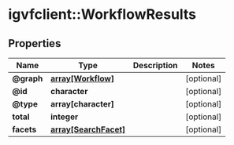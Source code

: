 # igvfclient::WorkflowResults


## Properties
Name | Type | Description | Notes
------------ | ------------- | ------------- | -------------
**@graph** | [**array[Workflow]**](Workflow.md) |  | [optional] 
**@id** | **character** |  | [optional] 
**@type** | **array[character]** |  | [optional] 
**total** | **integer** |  | [optional] 
**facets** | [**array[SearchFacet]**](SearchFacet.md) |  | [optional] 


